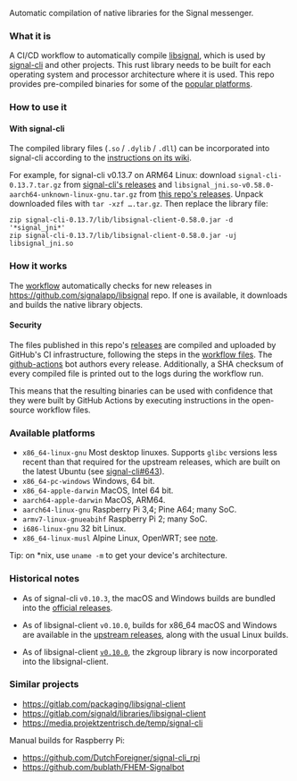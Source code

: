Automatic compilation of native libraries for the Signal messenger.


### What it is

A CI/CD workflow to automatically compile [libsignal](https://github.com/signalapp/libsignal), which is used by [signal-cli](https://github.com/AsamK/signal-cli) and other projects. This rust library needs to be built for each operating system and processor architecture where it is used. This repo provides pre-compiled binaries for some of the [popular platforms](#available-platforms).


### How to use it

#### With signal-cli

The compiled library files (`.so` / `.dylib` / `.dll`) can be incorporated into signal-cli according to the [instructions on its wiki](https://github.com/AsamK/signal-cli/wiki/Provide-native-lib-for-libsignal).

For example, for signal-cli v0.13.7 on ARM64 Linux: download `signal-cli-0.13.7.tar.gz` from [signal-cli's releases](https://github.com/AsamK/signal-cli/releases) and `libsignal_jni.so-v0.58.0-aarch64-unknown-linux-gnu.tar.gz` from [this repo's releases](/../../releases). Unpack downloaded files with `tar -xzf ….tar.gz`. Then replace the library file:

	zip signal-cli-0.13.7/lib/libsignal-client-0.58.0.jar -d '*signal_jni*'
	zip signal-cli-0.13.7/lib/libsignal-client-0.58.0.jar -uj libsignal_jni.so


### How it works

The [workflow](.github/workflows) automatically checks for new releases in <https://github.com/signalapp/libsignal> repo. If one is available, it downloads and builds the native library objects.


#### Security

The files published in this repo's [releases](/../../releases) are compiled and uploaded by GitHub's CI infrastructure, following the steps in the [workflow files](.github/workflows). The [github-actions](https://github.com/apps/github-actions) bot authors every release. Additionally, a SHA checksum of every compiled file is printed out to the logs during the workflow run.

This means that the resulting binaries can be used with confidence that they were built by GitHub Actions by executing instructions in the open-source workflow files.


### Available platforms

- `x86_64-linux-gnu`
	Most desktop linuxes.
	Supports `glibc` versions less recent than that required for the upstream releases, which are built on the latest Ubuntu (see [signal-cli#643](https://github.com/AsamK/signal-cli/issues/643)).
- `x86_64-pc-windows`
	Windows, 64 bit.
- `x86_64-apple-darwin`
   MacOS, Intel 64 bit.
- `aarch64-apple-darwin`
	MacOS, ARM64.
- `aarch64-linux-gnu`
	Raspberry Pi 3,4; Pine A64; many SoC.
- `armv7-linux-gnueabihf`
	Raspberry Pi 2; many SoC.
- `i686-linux-gnu`
	32 bit Linux.
- `x86_64-linux-musl`
	Alpine Linux, OpenWRT; see [note](https://github.com/exquo/signal-libs-build/issues/19#issuecomment-2067638410-permalink).

Tip: on \*nix, use `uname -m` to get your device's architecture.


### Historical notes

- As of signal-cli `v0.10.3`, the macOS and Windows builds are bundled into the [official releases](https://github.com/AsamK/signal-cli/releases).

- As of libsignal-client `v0.10.0`, builds for x86_64 macOS and Windows are available in the [upstream releases](https://github.com/signalapp/libsignal-client/releases/), along with the usual Linux builds.

- As of libsignal-client [`v0.10.0`](https://github.com/signalapp/libsignal-client/releases/tag/v0.10.0), the zkgroup library is now incorporated into the libsignal-client.


### Similar projects

- https://gitlab.com/packaging/libsignal-client
- https://gitlab.com/signald/libraries/libsignal-client
- https://media.projektzentrisch.de/temp/signal-cli

Manual builds for Raspberry Pi:

- https://github.com/DutchForeigner/signal-cli_rpi
- https://github.com/bublath/FHEM-Signalbot
